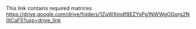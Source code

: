 This link contains required matrices
https://drive.google.com/drive/folders/1ZqWXmdf8EZYsPg1NWWgOGqrg2N0lCaF5?usp=drive_link
